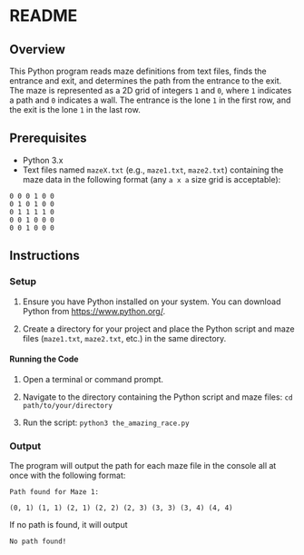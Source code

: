# README

## Overview

This Python program reads maze definitions from text files, finds the entrance and exit, 
and determines the path from the entrance to the exit. The maze is represented as a 2D grid 
of integers `1` and `0`, where `1` indicates a path and `0` indicates a wall. The entrance 
is the lone `1` in the first row, and the exit is the lone `1` in the last row.

## Prerequisites

- Python 3.x
- Text files named `mazeX.txt` (e.g., `maze1.txt`, `maze2.txt`) containing the maze data in the following format (any `a x a` size grid is acceptable):
```
0 0 0 1 0 0
0 1 0 1 0 0
0 1 1 1 1 0
0 0 1 0 0 0
0 0 1 0 0 0
```

## Instructions

### Setup

1. Ensure you have Python installed on your system. You can download Python from https://www.python.org/.

2. Create a directory for your project and place the Python script and maze files (`maze1.txt`, `maze2.txt`, etc.) in the same directory.

#### Running the Code

1. Open a terminal or command prompt.

2. Navigate to the directory containing the Python script and maze files: `cd path/to/your/directory`

3. Run the script:
   `python3 the_amazing_race.py`

### Output

The program will output the path for each maze file in the console all at once with the following format:

`Path found for Maze 1:`

`(0, 1) (1, 1) (2, 1) (2, 2) (2, 3) (3, 3) (3, 4) (4, 4)`

If no path is found, it will output

`No path found!`
